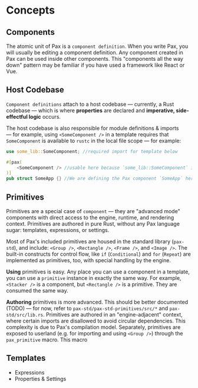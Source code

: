 # Concepts



## Components
The atomic unit of Pax is a `component definition`.  When you write Pax, you will usually be editing a component definition.  Any component created in Pax can be used inside other components.  This "components all the way down" pattern may be familiar if you have used a framework like React or Vue.

## Host Codebase
`Component definitions` attach to a host codebase — currently, a Rust codebase — which is where **properties** are declared and **imperative, side-effectful logic** occurs.

The host codebase is also responsible for module definitions & imports — for example, using `<SomeComponent />` in a template requires that `SomeComponent` is available to `rustc` in the local file scope — for example:

```rust
use some_lib::SomeComponent; //required import for template below

#[pax(
    <SomeComponent /> //usable here because `some_lib::SomeComponent` is imported above.
)]
pub struct SomeApp {} //We are defining the Pax component `SomeApp` here, with a single-element template (`<SomeComponent />`)
```

 
## Primitives
Primitives are a special case of `component` — they are "advanced mode" components with direct access to the engine, runtime, and rendering context.  Primitives are authored in pure Rust, without any Pax language sugar: templates, expressions, or settings.

Most of Pax's included primitives are housed in the standard library (`pax-std`), and include: `<Group />`, `<Rectangle />`, `<Frame />`, and `<Image />`.  The built-in constructs for control flow, like `if` (`Conditional`) and `for` (`Repeat`) are implemented as primitives, too, with special handling by the engine.

**Using** primitives is easy.  Any place you can use a component in a template, you can use a `primitive` instance in exactly the same way.  For example, `<Stacker />` is a component, but `<Rectangle />` is a primitive.  They are consumed the same way.

**Authoring** primitives is more advanced.  This should be better documented (TODO) — for now, refer to `pax-std/pax-std-primitives/src/*` and `pax-std/src/lib.rs`.  Primitives are authored in an "engine-adjacent" context, where certain imports are disallowed to avoid circular dependencies.  This complexity is due to Pax's compilation model.  Separately, primitives are exposed to userland (e.g. for importing and using `<Group />`) through the `pax_primitive` macro.  This macro



## Templates

 - Expressions
 - Properties & Settings
